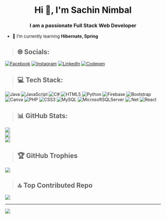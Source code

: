 <h1 align="center">Hi 👋, I'm Sachin Nimbal</h1>
<h3 align="center">I am a passionate Full Stack Web Developer</h3>

- 🌱 I’m currently learning **Hibernate, Spring**

> ## 🌐 Socials:
[![Facebook](https://img.shields.io/badge/Facebook-%231877F2.svg?logo=Facebook&logoColor=white)](https://facebook.com/sachin.kumar.nimbal9) [![Instagram](https://img.shields.io/badge/Instagram-%23E4405F.svg?logo=Instagram&logoColor=white)](https://instagram.com/sachin.kumar.nimbal) [![LinkedIn](https://img.shields.io/badge/LinkedIn-%230077B5.svg?logo=linkedin&logoColor=white)](https://linkedin.com/in/sachin-nimbal) [![Codepen](https://img.shields.io/badge/Codepen-000000?style=for-the-badge&logo=codepen&logoColor=white)](https://codepen.io/sachinnimbal) 

> ## 💻 Tech Stack:
![Java](https://img.shields.io/badge/java-%23ED8B00.svg?style=flat&logo=openjdk&logoColor=white) ![JavaScript](https://img.shields.io/badge/javascript-%23323330.svg?style=flat&logo=javascript&logoColor=%23F7DF1E) ![C#](https://img.shields.io/badge/c%23-%23239120.svg?style=flat&logo=csharp&logoColor=white) ![HTML5](https://img.shields.io/badge/html5-%23E34F26.svg?style=flat&logo=html5&logoColor=white) ![Python](https://img.shields.io/badge/python-3670A0?style=flat&logo=python&logoColor=ffdd54) ![Firebase](https://img.shields.io/badge/firebase-%23039BE5.svg?style=flat&logo=firebase) ![Bootstrap](https://img.shields.io/badge/bootstrap-%238511FA.svg?style=flat&logo=bootstrap&logoColor=white) ![Canva](https://img.shields.io/badge/Canva-%2300C4CC.svg?style=flat&logo=Canva&logoColor=white) ![PHP](https://img.shields.io/badge/php-%23777BB4.svg?style=flat&logo=php&logoColor=white) ![CSS3](https://img.shields.io/badge/css3-%231572B6.svg?style=flat&logo=css3&logoColor=white) ![MySQL](https://img.shields.io/badge/mysql-%2300000f.svg?style=flat&logo=mysql&logoColor=white) ![MicrosoftSQLServer](https://img.shields.io/badge/Microsoft%20SQL%20Server-CC2927?style=flat&logo=microsoft%20sql%20server&logoColor=white) ![.Net](https://img.shields.io/badge/.NET-5C2D91?style=flat&logo=.net&logoColor=white) ![React](https://img.shields.io/badge/react-%2320232a.svg?style=flat&logo=react&logoColor=%2361DAFB)

> ## 📊 GitHub Stats:
![](https://github-readme-stats.vercel.app/api?username=sachinnimbal&theme=dark&hide_border=false&include_all_commits=false&count_private=false)<br/>
![](https://github-readme-streak-stats.herokuapp.com/?user=sachinnimbal&theme=dark&hide_border=false)<br/>
![](https://github-readme-stats.vercel.app/api/top-langs/?username=sachinnimbal&theme=dark&hide_border=false&include_all_commits=false&count_private=false&layout=compact)

> ## 🏆 GitHub Trophies
![](https://github-profile-trophy.vercel.app/?username=sachinnimbal&theme=radical&no-frame=false&no-bg=true&margin-w=4)

> ## 🔝 Top Contributed Repo
![](https://github-contributor-stats.vercel.app/api?username=sachinnimbal&limit=5&theme=dark&combine_all_yearly_contributions=true)

---
[![](https://visitcount.itsvg.in/api?id=sachinnimbal&icon=0&color=0)](https://visitcount.itsvg.in)
